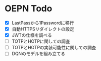 # OEPN Todo

- [x] LastPassから1Passwordに移行
- [x] 自動HTTPSリダイレクトの設定
- [x] JWTの仕様を調べる
- [ ] TOTPとHOTPに関しての調査
- [ ] TOTPとHOTPの実装可能性に関しての調査
- [ ] DQNのモデルを組み立てる
